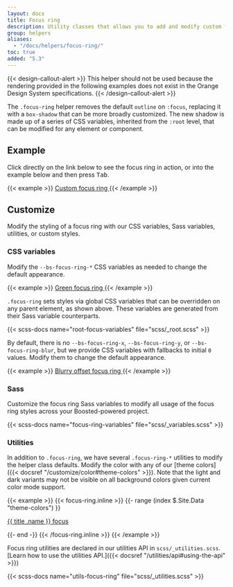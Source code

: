 ```yaml
---
layout: docs
title: Focus ring
description: Utility classes that allows you to add and modify custom focus ring styles to elements and components.
group: helpers
aliases:
  - "/docs/helpers/focus-ring/"
toc: true
added: "5.3"
---
```


{{< design-callout-alert >}}
This helper should not be used because the rendering provided in the following examples does not exist in the Orange Design System specifications.
{{< /design-callout-alert >}}

The `.focus-ring` helper removes the default `outline` on `:focus`, replacing it with a `box-shadow` that can be more broadly customized. The new shadow is made up of a series of CSS variables, inherited from the `:root` level, that can be modified for any element or component.

## Example

Click directly on the link below to see the focus ring in action, or into the example below and then press <kbd>Tab</kbd>.

{{< example >}}
<a href="#" class="d-inline-flex focus-ring py-1 px-2 text-decoration-none border rounded-2">
  Custom focus ring
</a>
{{< /example >}}

## Customize

Modify the styling of a focus ring with our CSS variables, Sass variables, utilities, or custom styles.

### CSS variables

Modify the `--bs-focus-ring-*` CSS variables as needed to change the default appearance.

{{< example >}}
<a href="#" class="d-inline-flex focus-ring py-1 px-2 text-decoration-none border rounded-2" style="--bs-focus-ring-color: rgba(var(--bs-success-rgb), .25)">
  Green focus ring
</a>
{{< /example >}}

`.focus-ring` sets styles via global CSS variables that can be overridden on any parent element, as shown above. These variables are generated from their Sass variable counterparts.

{{< scss-docs name="root-focus-variables" file="scss/_root.scss" >}}

By default, there is no `--bs-focus-ring-x`, `--bs-focus-ring-y`, or `--bs-focus-ring-blur`, but we provide CSS variables with fallbacks to initial `0` values. Modify them to change the default appearance.

{{< example >}}
<a href="#" class="d-inline-flex focus-ring py-1 px-2 text-decoration-none border rounded-2" style="--bs-focus-ring-x: 10px; --bs-focus-ring-y: 10px; --bs-focus-ring-blur: 4px">
  Blurry offset focus ring
</a>
{{< /example >}}

### Sass

Customize the focus ring Sass variables to modify all usage of the focus ring styles across your Boosted-powered project.

{{< scss-docs name="focus-ring-variables" file="scss/_variables.scss" >}}

### Utilities

In addition to `.focus-ring`, we have several `.focus-ring-*` utilities to modify the helper class defaults. Modify the color with any of our [theme colors]({{< docsref "/customize/color#theme-colors" >}}). Note that the light and dark variants may not be visible on all background colors given current color mode support.

{{< example >}}
{{< focus-ring.inline >}}
{{- range (index $.Site.Data "theme-colors") }}
<p><a href="#" class="d-inline-flex focus-ring focus-ring-{{ .name }} py-1 px-2 text-decoration-none border rounded-2">{{ title .name }} focus</a></p>
{{- end -}}
{{< /focus-ring.inline >}}
{{< /example >}}

Focus ring utilities are declared in our utilities API in `scss/_utilities.scss`. [Learn how to use the utilities API.]({{< docsref "/utilities/api#using-the-api" >}})

{{< scss-docs name="utils-focus-ring" file="scss/_utilities.scss" >}}
